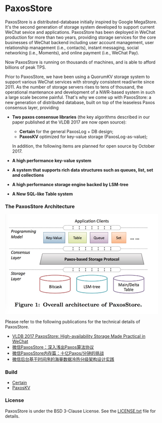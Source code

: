 PaxosStore
===========

PaxosStore is a distributed-database initially inspired by Google MegaStore. It's the second generation of storage system developed to support current WeChat sevice and applications. 
PaxosStore has been deployed in WeChat production for more than two years, providing storage services for the core businesses of WeChat backend including user account management, user relationship management (i.e., contacts), instant messaging, social networking (i.e., Moments), and online payment (i.e., WeChat Pay). 

Now PaxosStore is running on thousands of machines, and is able to afford billions of peak TPS. 

Prior to PaxosStore, we have been using a QuorumKV storage system to support various WeChat services with strongly consistent read/write since 2011. As the number of storage servers rises to tens of thousand, the operational mantenance and development of a NWR-based system in such a large scale become painful. That's why we come up with PaxosStore: a new generation of distributed database, built on top of the leaseless Paxos consensus layer, providing
 - __Two paxos consensue libraries__ (the key algorithms described in our paper published at the VLDB 2017 are now open source): 
   - **Certain** for the general PaxosLog + DB design;
   - **PaxosKV** optimized for key-value storage (PaxosLog-as-value);

   In addition, the following items are planned for open source by October 2017.
 - __A high performance key-value system__
 - __A system that supports rich data structures such as queues, list, set and collections__ 
 - __A high performance storage engine backed by LSM-tree__ 
 - __A New SQL-like Table system__
 

### The PaxosStore Architecture

![image](images/overall_architecture.jpg)

Please refer to the following publications for the technical details of PaxosStore.
- [VLDB 2017 PaxosStore: High-availability Storage Made Practical in WeChat](http://www.vldb.org/pvldb/vol10/p1730-lin.pdf)
- [微信PaxosStore：深入浅出Paxos算法协议](http://www.infoq.com/cn/articles/wechat-paxosstore-paxos-algorithm-protocol)  
- [微信PaxosStore内存篇：十亿Paxos/分钟的挑战](http://www.infoq.com/cn/articles/one-billion-paxos-minutes-of-challenge)
- [微信后台基于时间序的海量数据冷热分级架构设计实践](https://mp.weixin.qq.com/s/XlZF0GDt7dnHyYuS1an6tg)


### Build

- [Certain](./certain)
- [PaxosKV](./paxoskv)

### License

PaxosStore is under the BSD 3-Clause License. See the [LICENSE.txt](./LICENSE.txt) file for details.
